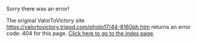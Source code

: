 

Sorry there was an error!

The original ValorToVictory site https://valortovictory.tripod.com/photo17/44-8160ph.htm returns an error code: 404 for this page. [Click here to go to the index page](../index.md).